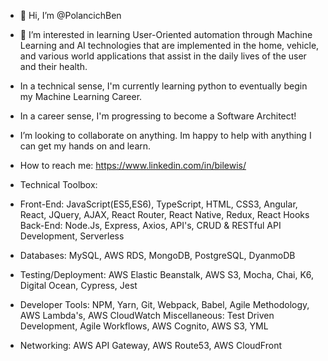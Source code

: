 - 👋 Hi, I’m @PolancichBen
- 👀 I’m interested in learning User-Oriented automation through Machine Learning and AI technologies that are implemented in the home, vehicle, and various world applications that assist in the daily lives of the user and their health.
- In a technical sense, I'm currently learning python to eventually begin my Machine Learning Career.
- In a career sense, I'm progressing to become a Software Architect!
- I’m looking to collaborate on anything. Im happy to help with anything I can get my hands on and learn.
- How to reach me: https://www.linkedin.com/in/bilewis/

- Technical Toolbox:
- Front-End: JavaScript(ES5,ES6), TypeScript, HTML, CSS3, Angular, React, JQuery, AJAX, React Router, React Native, Redux, React Hooks Back-End: Node.Js, Express, Axios, API's, CRUD & RESTful API Development, Serverless
- Databases: MySQL, AWS RDS, MongoDB, PostgreSQL, DyanmoDB
- Testing/Deployment: AWS Elastic Beanstalk, AWS S3, Mocha, Chai, K6, Digital Ocean, Cypress, Jest
- Developer Tools: NPM, Yarn, Git, Webpack, Babel, Agile Methodology, AWS Lambda's, AWS CloudWatch Miscellaneous: Test Driven Development, Agile Workflows, AWS Cognito, AWS S3, YML
- Networking: AWS API Gateway, AWS Route53, AWS CloudFront

<!---
PolancichBen/PolancichBen is a ✨ special ✨ repository because its `README.md` (this file) appears on your GitHub profile.
You can click the Preview link to take a look at your changes.
--->
